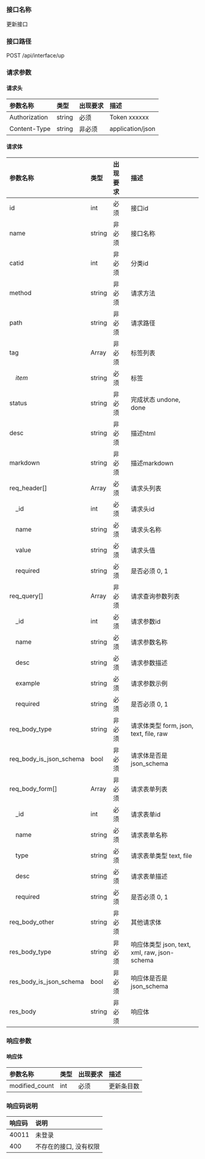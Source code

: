 ### 接口名称
更新接口

### 接口路径
POST /api/interface/up

### 请求参数

#### 请求头

参数名称      | 类型   | 出现要求 | 描述
:-------------|:-------|:-------|:------------
Authorization | string | 必须     | Token xxxxxx
Content-Type  | string | 非必须   | application/json

#### 请求体

参数名称                | 类型   | 出现要求 | 描述
:-----------------------|:-------|:-------|:---------------------------------------
id                      | int    | 必须     | 接口id
name                    | string | 非必须   | 接口名称
catid                   | int    | 非必须   | 分类id
method                  | string | 非必须   | 请求方法
path                    | string | 非必须   | 请求路径
tag                     | Array  | 非必须   | 标签列表
&emsp;_item_            | string | 必须     | 标签
status                  | string | 非必须   | 完成状态 undone, done
desc                    | string | 非必须   | 描述html
markdown                | string | 非必须   | 描述markdown
req_header[]            | Array  | 必须     | 请求头列表
&emsp;_id               | int    | 必须     | 请求头id
&emsp;name              | string | 必须     | 请求头名称
&emsp;value             | string | 必须     | 请求头值
&emsp;required          | string | 必须     | 是否必须 0, 1
req_query[]             | Array  | 非必须   | 请求查询参数列表
&emsp;_id               | int    | 必须     | 请求参数id
&emsp;name              | string | 必须     | 请求参数名称
&emsp;desc              | string | 必须     | 请求参数描述
&emsp;example           | string | 必须     | 请求参数示例
&emsp;required          | string | 必须     | 是否必须 0, 1
req_body_type           | string | 非必须   | 请求体类型 form, json, text, file, raw
req_body_is_json_schema | bool   | 非必须   | 请求体是否是json_schema
req_body_form[]         | Array  | 非必须   | 请求表单列表
&emsp;_id               | int    | 必须     | 请求表单id
&emsp;name              | string | 必须     | 请求表单名称
&emsp;type              | string | 必须     | 请求表单类型 text, file
&emsp;desc              | string | 必须     | 请求表单描述
&emsp;required          | string | 必须     | 是否必须 0, 1
req_body_other          | string | 非必须   | 其他请求体
res_body_type           | string | 非必须   | 响应体类型 json, text, xml, raw, json-schema
res_body_is_json_schema | bool   | 非必须   | 响应体是否是json_schema
res_body                | string | 非必须   | 响应体

### 响应参数

#### 响应体

参数名称      | 类型 | 出现要求 | 描述
:-------------|:-----|:-------|:-----
modified_count | int  | 必须     | 更新条目数
### 响应码说明

响应码 | 说明
:------|:------------
40011  | 未登录
400    | 不存在的接口, 没有权限